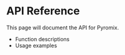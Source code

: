# API Reference

This page will document the API for Pyromix.

- Function descriptions
- Usage examples
